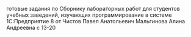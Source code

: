 готовые задания по Сборнику лабораторных работ для студентов учебных заведений, изучающих программирование в системе 1С:Предприятие 8 от Чистов Павел Анатольевич
Мальгинова Алина Андреевна c 13-20
